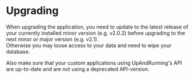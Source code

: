 # Upgrading
When upgrading the application, you need to update to the latest release of your currently installed minor version (e.g. v2.0.2) before upgrading to the next minor or major version (e.g. v2.1).  
Otherwise you may loose access to your data and need to wipe your database.

Also make sure that your custom applications using UpAndRunning's API are up-to-date and are not using a deprecated API-version.